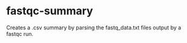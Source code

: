 # fastqc-summary
Creates a .csv summary by parsing the fastq_data.txt files output by a fastqc run. 
